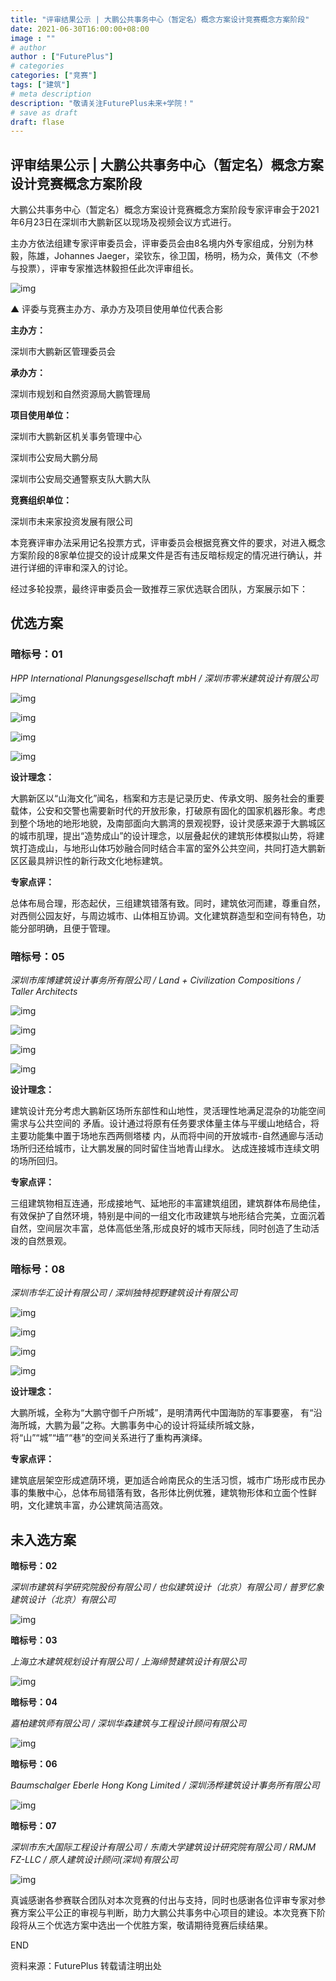 ```yaml
---
title: "评审结果公示 | 大鹏公共事务中心（暂定名）概念方案设计竞赛概念方案阶段"
date: 2021-06-30T16:00:00+08:00
image : ""
# author
author : ["FuturePlus"]
# categories
categories: ["竞赛"]
tags: ["建筑"]
# meta description
description: "敬请关注FuturePlus未来+学院！"
# save as draft
draft: flase
---
```


## 评审结果公示 | 大鹏公共事务中心（暂定名）概念方案设计竞赛概念方案阶段 



大鹏公共事务中心（暂定名）概念方案设计竞赛概念方案阶段专家评审会于2021年6月23日在深圳市大鹏新区以现场及视频会议方式进行。



主办方依法组建专家评审委员会，评审委员会由8名境内外专家组成，分别为林毅，陈雄，Johannes Jaeger，梁钦东，徐卫国，杨明，杨为众，黄伟文（不参与投票），评审专家推选林毅担任此次评审组长。



![img](C:\Users\Raytine\Desktop\模板\markdown\c0a468dd6af1cfd8a2079fd26b945051-sz_2400869.png)

▲ 评委与竞赛主办方、承办方及项目使用单位代表合影



**主办方：**

深圳市大鹏新区管理委员会



**承办方：**

深圳市规划和自然资源局大鹏管理局



**项目使用单位：**

深圳市大鹏新区机关事务管理中心

深圳市公安局大鹏分局

深圳市公安局交通警察支队大鹏大队



**竞赛组织单位：**

深圳市未来家投资发展有限公司



本竞赛评审办法采用记名投票方式，评审委员会根据竞赛文件的要求，对进入概念方案阶段的8家单位提交的设计成果文件是否有违反暗标规定的情况进行确认，并进行详细的评审和深入的讨论。

经过多轮投票，最终评审委员会一致推荐三家优选联合团队，方案展示如下：



## **优选方案**




### **暗标号：01**

*HPP International Planungsgesellschaft mbH /*
*深圳市零米建筑设计有限公司*


![img](C:\Users\Raytine\Desktop\模板\markdown\919422b5131197acc55f3563c4db614e-sz_5131788.png)

![img](C:\Users\Raytine\Desktop\模板\markdown\bb05a5215bdf77dde7d6a0d3f06a9fc6-sz_4709708.png)

![img](C:\Users\Raytine\Desktop\模板\markdown\cfe9a8a091b216ffe3ff8599e34bc5d6-sz_3382873.png)

![img](C:\Users\Raytine\Desktop\模板\markdown\bd56f491810d4e6c64b744377c4e0394-sz_3298477.png)


**设计理念：**

大鹏新区以“山海文化”闻名，档案和方志是记录历史、传承文明、服务社会的重要载体，公安和交警也需要新时代的开放形象，打破原有固化的国家机器形象。考虑到整个场地的地形地貌，及南部面向大鹏湾的景观视野，设计灵感来源于大鹏城区的城市肌理，提出“造势成山”的设计理念，以层叠起伏的建筑形体模拟山势，将建筑打造成山，与地形山体巧妙融合同时结合丰富的室外公共空间，共同打造大鹏新区区最具辨识性的新行政文化地标建筑。

**专家点评：**

总体布局合理，形态起伏，三组建筑错落有致。同时，建筑依河而建，尊重自然，对西侧公园友好，与周边城市、山体相互协调。文化建筑群造型和空间有特色，功能分部明确，且便于管理。





### **暗标号：05**

*深圳市库博建筑设计事务所有限公司 /*
*Land + Civilization Compositions /*
*Taller Architects*

![img](C:\Users\Raytine\Desktop\模板\markdown\cbaf6dd0c6e061fbff307eb18439e8dc-sz_4245322.png)

![img](C:\Users\Raytine\Desktop\模板\markdown\feff60e87352648390443d37325e3698-sz_3445216.png)

![img](C:\Users\Raytine\Desktop\模板\markdown\8b6d4683ad971e18b24d3f5b6f927972-sz_2608828.png)

![img](C:\Users\Raytine\Desktop\模板\markdown\906a27cdc7f241e1db445eb13f4cc880-sz_2965276.png)


**设计理念：**

建筑设计充分考虑大鹏新区场所东部性和山地性，灵活理性地满足混杂的功能空间需求与公共空间的 矛盾。设计通过将原有任务要求体量主体与平缓山地结合，将主要功能集中置于场地东西两侧塔楼 内，从而将中间的开放城市-自然通廊与活动场所归还给城市，让大鹏发展的同时留住当地青山绿水。 达成连接城市连续文明的场所回归。

**专家点评：**

三组建筑物相互连通，形成接地气、延地形的丰富建筑组团，建筑群体布局绝佳，有效保护了自然环境，特别是中间的一组文化市政建筑与地形结合完美，立面沉着自然，空间层次丰富，总体高低坐落,形成良好的城市天际线，同时创造了生动活泼的自然景观。






### **暗标号：08**

*深圳市华汇设计有限公司 /*
*深圳独特视野建筑设计有限公司*


![img](C:\Users\Raytine\Desktop\模板\markdown\ea5fe5a1725defbceee8cdee194881ec-sz_2731895.png)

![img](C:\Users\Raytine\Desktop\模板\markdown\a963f955d1bd8ea2b93b54eca86a3b0a-sz_3534461.png)

![img](C:\Users\Raytine\Desktop\模板\markdown\99305bd199a31adc5ea4033b9e9d7e23-sz_3657028.png)

![img](C:\Users\Raytine\Desktop\模板\markdown\898b1864b197a0ba2a029067e428095f-sz_2401874.png)


**设计理念：**

大鹏所城，全称为“大鹏守御千户所城”，是明清两代中国海防的军事要塞， 有“沿海所城，大鹏为最”之称。大鹏事务中心的设计将延续所城文脉，将“山”“城”“墙”“巷”的空间关系进行了重构再演绎。

**专家点评：**

建筑底层架空形成遮荫环境，更加适合岭南民众的生活习惯，城市广场形成市民办事的集散中心，总体布局错落有致，各形体比例优雅，建筑物形体和立面个性鲜明，文化建筑丰富，办公建筑简洁高效。





## **未入选方案**

**暗标号：02**

*深圳市建筑科学研究院股份有限公司 /*
*也似建筑设计（北京）有限公司 /*
*普罗忆象建筑设计（北京）有限公司*

![img](C:\Users\Raytine\Desktop\模板\markdown\f6299a0b218a38f9d6e53ba7b12da18a-sz_4428767.png)



**暗标号：03**

*上海立木建筑规划设计有限公司 /*
*上海缔赞建筑设计有限公司*

![img](C:\Users\Raytine\Desktop\模板\markdown\badb0054f3a29dc273843faf67fe81b5-sz_4982470.png)



**暗标号：04**

*嘉柏建筑师有限公司 /*
*深圳华森建筑与工程设计顾问有限公司*

![img](C:\Users\Raytine\Desktop\模板\markdown\371125bccc7d65191f9291ab8df9206b-sz_5006435.png)



**暗标号：06**

*Baumschalger Eberle Hong Kong Limited /*
*深圳汤桦建筑设计事务所有限公司*

![img](C:\Users\Raytine\Desktop\模板\markdown\1705e8e777e38302f7bd0e8098b3bf2f-sz_4333139.png)



**暗标号：07**

*深圳市东大国际工程设计有限公司 /*
*东南大学建筑设计研究院有限公司 /*
*RMJM FZ-LLC /*
*原人建筑设计顾问(深圳)有限公司*

![img](C:\Users\Raytine\Desktop\模板\markdown\a2b8793c1509be9bb03d9e7301bf74b8-sz_4992791.png)



真诚感谢各参赛联合团队对本次竞赛的付出与支持，同时也感谢各位评审专家对参赛方案公平公正的审视与判断，助力大鹏公共事务中心项目的建设。本次竞赛下阶段将从三个优选方案中选出一个优胜方案，敬请期待竞赛后续结果。



END





资料来源：FuturePlus
转载请注明出处